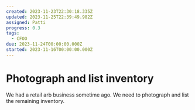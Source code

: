 ```yaml
---
created: 2023-11-23T22:30:18.335Z
updated: 2023-11-25T22:39:49.982Z
assigned: Patti
progress: 0.3
tags:
  - CFOO
due: 2023-11-24T00:00:00.000Z
started: 2023-11-16T00:00:00.000Z
---
```


# Photograph and list inventory

We had a retail arb business sometime ago. We need to photograph and list the remaining inventory.
